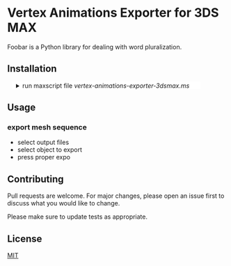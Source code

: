  
# Vertex Animations Exporter for 3DS MAX

Foobar is a Python library for dealing with word pluralization.

## Installation
 
 <details style=" background-color:white; padding-left: 10px; margin-left: 10px; margin-right: 60px;" >
  <summary>  run maxscript file <i>vertex-animations-exporter-3dsmax.ms</i>  </summary>

 ![alt text](https://polyflow.xyz/content/vertex-animation-tools/vertex-animations-exporter-3dsmax/vertex-animations-exporter-3dsmax-runscript-gif.gif)

</details>

## Usage

### export mesh sequence
* select output files
* select object to export
* press proper expo 

## Contributing
Pull requests are welcome. For major changes, please open an issue first to discuss what you would like to change.

Please make sure to update tests as appropriate.

## License
[MIT](https://choosealicense.com/licenses/mit/)